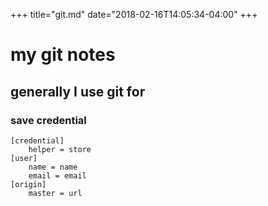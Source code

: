 +++
title="git.md"
date="2018-02-16T14:05:34-04:00"
+++
# my git notes

## generally I use git for


### save credential

```
[credential]
    helper = store
[user]
    name = name
    email = email
[origin]
    master = url
```
